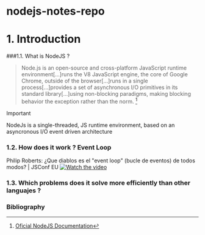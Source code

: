 # nodejs-notes-repo
# 1. Introduction
###1.1. What is NodeJS ?
>Node.js is an open-source and cross-platform JavaScript runtime environment[...]runs the V8 JavaScript engine, the core of Google Chrome, outside of the browser[...]runs in a single process[...]provides a set of asynchronous I/O primitives in its standard library[...]using non-blocking paradigms, making blocking behavior the exception rather than the norm. [^1]

>[!IMPORTANT]
>NodeJs is a single-threaded, JS runtime environment, based on an asyncronous I/O event driven architecture

### 1.2. How does it work ? Event Loop

Philip Roberts: ¿Que diablos es el "event loop" (bucle de eventos) de todos modos? | JSConf EU
[![Watch the video](https://img.youtube.com/vi/8aGhZQkoFbQ/hqdefault.jpg)](https://www.youtube.com/embed/8aGhZQkoFbQ)



### 1.3. Which problems does it solve more efficiently than other languajes ?

### Bibliography
[^1]: [Oficial NodeJS Documentation](https://nodejs.org/en/learn/getting-started/introduction-to-nodejs)
[^2]: [@midudev - NodeJs Course Repository](https://github.com/midudev/curso-node-js.git)
